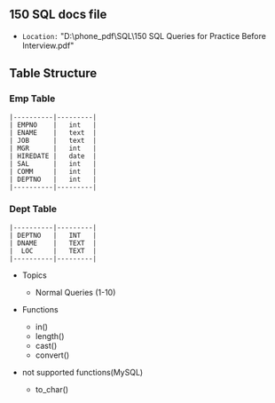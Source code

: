 ## 150 SQL docs file
- `Location:` "D:\phone_pdf\SQL\150 SQL Queries for Practice Before Interview.pdf"

## Table Structure
### Emp Table

```
|----------|---------|
| EMPNO    |   int   |
| ENAME    |   text  |
| JOB      |   text  |
| MGR      |   int   |
| HIREDATE |   date  |
| SAL      |   int   |
| COMM     |   int   |
| DEPTNO   |   int   |
|----------|---------|
```

### Dept Table
```
|----------|---------|
| DEPTNO   |   INT   |
| DNAME    |   TEXT  |
|  LOC     |   TEXT  |
|----------|---------|
```

- Topics
    - Normal Queries (1-10)

- Functions
    - in()
    - length()
    - cast()
    - convert()


- not supported functions(MySQL)
    - to_char()
